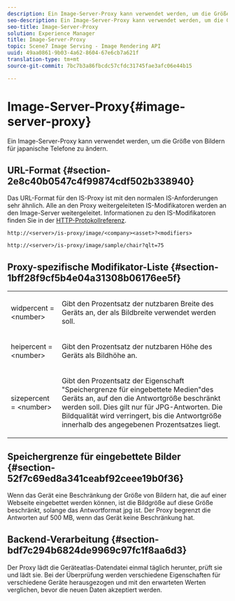 ```yaml
---
description: Ein Image-Server-Proxy kann verwendet werden, um die Größe von Bildern für japanische Telefone zu ändern.
seo-description: Ein Image-Server-Proxy kann verwendet werden, um die Größe von Bildern für japanische Telefone zu ändern.
seo-title: Image-Server-Proxy
solution: Experience Manager
title: Image-Server-Proxy
topic: Scene7 Image Serving - Image Rendering API
uuid: 49aa0861-9b03-4a62-8604-67e6cb7a621f
translation-type: tm+mt
source-git-commit: 7bc7b3a86fbcdc57cfdc31745fae3afc06e44b15

---
```



# Image-Server-Proxy{#image-server-proxy}

Ein Image-Server-Proxy kann verwendet werden, um die Größe von Bildern für japanische Telefone zu ändern.

## URL-Format {#section-2e8c40b0547c4f99874cdf502b338940}

Das URL-Format für den IS-Proxy ist mit den normalen IS-Anforderungen sehr ähnlich. Alle an den Proxy weitergeleiteten IS-Modifikatoren werden an den Image-Server weitergeleitet. Informationen zu den IS-Modifikatoren finden Sie in der [HTTP-Protokollreferenz](../../is-api/http-ref/image-serving-api-ref/c-http-protocol-reference/c-introduction/c-introduction.md#concept-dbbd5241bc6248ad9b9d7f6c635c311e).

`http://<server>/is-proxy/image/<company><asset>?<modifiers>`

`http://<server>/is-proxy/image/sample/chair?qlt=75`

## Proxy-spezifische Modifikator-Liste {#section-1bff28f9cf5b4e04a31308b06176ee5f}

<table id="simpletable_40C1DFB183B54A79BCF65D51ED480CE0"> 
 <tr class="strow"> 
  <td class="stentry"> <p><span class="codeph"> widpercent = &lt;number&gt;</span> </p></td> 
  <td class="stentry"> <p>Gibt den Prozentsatz der nutzbaren Breite des Geräts an, der als Bildbreite verwendet werden soll. </p></td> 
 </tr> 
 <tr class="strow"> 
  <td class="stentry"> <p><span class="codeph"> heipercent = &lt;number&gt;</span> </p></td> 
  <td class="stentry"> <p>Gibt den Prozentsatz der nutzbaren Höhe des Geräts als Bildhöhe an. </p></td> 
 </tr> 
 <tr class="strow"> 
  <td class="stentry"> <p><span class="codeph"> sizepercent = &lt;number&gt;</span> </p></td> 
  <td class="stentry"> <p>Gibt den Prozentsatz der Eigenschaft "Speichergrenze für eingebettete Medien"des Geräts an, auf den die Antwortgröße beschränkt werden soll. Dies gilt nur für JPG-Antworten. Die Bildqualität wird verringert, bis die Antwortgröße innerhalb des angegebenen Prozentsatzes liegt. </p></td> 
 </tr> 
</table>

## Speichergrenze für eingebettete Bilder {#section-52f7c69ed8a341ceabf92ceee19b0f36}

Wenn das Gerät eine Beschränkung der Größe von Bildern hat, die auf einer Webseite eingebettet werden können, ist die Bildgröße auf diese Größe beschränkt, solange das Antwortformat jpg ist. Der Proxy begrenzt die Antworten auf 500 MB, wenn das Gerät keine Beschränkung hat.

## Backend-Verarbeitung {#section-bdf7c294b6824de9969c97fc1f8aa6d3}

Der Proxy lädt die Geräteatlas-Datendatei einmal täglich herunter, prüft sie und lädt sie. Bei der Überprüfung werden verschiedene Eigenschaften für verschiedene Geräte herausgezogen und mit den erwarteten Werten verglichen, bevor die neuen Daten akzeptiert werden.
